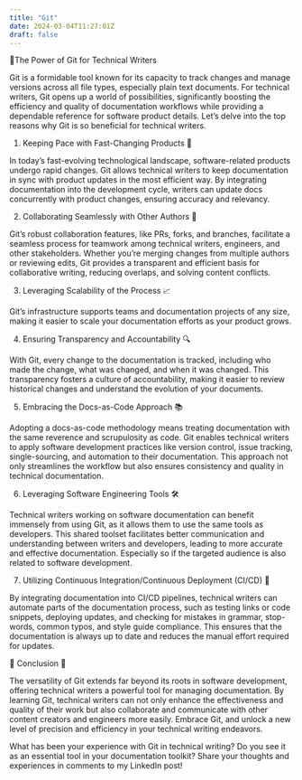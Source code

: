 ```yaml
---
title: "Git"
date: 2024-03-04T11:27:01Z
draft: false
---
```


💪The Power of Git for Technical Writers

Git is a formidable tool known for its capacity to track changes and manage versions across all file types, especially plain text documents. For technical writers, Git opens up a world of possibilities, significantly boosting the efficiency and quality of documentation workflows while providing a dependable reference for software product details. Let’s delve into the top reasons why Git is so beneficial for technical writers.

1. Keeping Pace with Fast-Changing Products 🚀

In today’s fast-evolving technological landscape, software-related products undergo rapid changes. Git allows technical writers to keep documentation in sync with product updates in the most efficient way. By integrating documentation into the development cycle, writers can update docs concurrently with product changes, ensuring accuracy and relevancy.

2. Collaborating Seamlessly with Other Authors 🤝

Git’s robust collaboration features, like PRs, forks, and branches, facilitate a seamless process for teamwork among technical writers, engineers, and other stakeholders. Whether you’re merging changes from multiple authors or reviewing edits, Git provides a transparent and efficient basis for collaborative writing, reducing overlaps, and solving content conflicts.

3. Leveraging Scalability of the Process 📈

Git’s infrastructure supports teams and documentation projects of any size, making it easier to scale your documentation efforts as your product grows.

4. Ensuring Transparency and Accountability 🔍

With Git, every change to the documentation is tracked, including who made the change, what was changed, and when it was changed. This transparency fosters a culture of accountability, making it easier to review historical changes and understand the evolution of your documents.

5. Embracing the Docs-as-Code Approach 📚

Adopting a docs-as-code methodology means treating documentation with the same reverence and scrupulosity as code. Git enables technical writers to apply software development practices like version control, issue tracking, single-sourcing, and automation to their documentation. This approach not only streamlines the workflow but also ensures consistency and quality in technical documentation.

6. Leveraging Software Engineering Tools 🛠️

Technical writers working on software documentation can benefit immensely from using Git, as it allows them to use the same tools as developers. This shared toolset facilitates better communication and understanding between writers and developers, leading to more accurate and effective documentation. Especially so if the targeted audience is also related to software development.

7. Utilizing Continuous Integration/Continuous Deployment (CI/CD) 🔄

By integrating documentation into CI/CD pipelines, technical writers can automate parts of the documentation process, such as testing links or code snippets, deploying updates, and checking for mistakes in grammar, stop-words, common typos, and style guide compliance. This ensures that the documentation is always up to date and reduces the manual effort required for updates.

🏁 Conclusion 🏁

The versatility of Git extends far beyond its roots in software development, offering technical writers a powerful tool for managing documentation. By learning Git, technical writers can not only enhance the effectiveness and quality of their work but also collaborate and communicate with other content creators and engineers more easily. Embrace Git, and unlock a new level of precision and efficiency in your technical writing endeavors.

What has been your experience with Git in technical writing? Do you see it as an essential tool in your documentation toolkit? Share your thoughts and experiences in comments to my LinkedIn post!